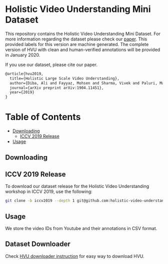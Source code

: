 # Holistic Video Understanding Mini Dataset

This repository contains the Holistic Video Understanding Mini Dataset. For more information regarding the dataset please check our [paper](https://arxiv.org/abs/1904.11451). 
This provided labels for this version are machine generated. The complete version of HVU with clean and human-verified annotations will be provided in January 2020.

If you use our dataset, please cite our paper.

```latex
@article{hvu2019,
  title={Holistic Large Scale Video Understanding},
  author={Diba, Ali and Fayyaz, Mohsen and Sharma, Vivek and Paluri, Manohar and Gall, J{\"u}rgen and Stiefelhagen, Rainer and Van Gool, Luc},
  journal={arXiv preprint arXiv:1904.11451},
  year={2019}
}
```

Table of Contents
=================
 
 * [Downloading](#downloading)
     * [ICCV 2019 Release](#iccv-2019-release)
 * [Usage](#usage)

## Downloading

## ICCV 2019 Release
To download our dataset release for the Holistic Video Understanding workshop in ICCV 2019, use the following:

```bash
git clone -b iccv2019 --depth 1 git@github.com:holistic-video-understanding/Mini-HVU.git
```
## Usage
We store the video IDs from Youtube and their annotations in CSV format.

## Dataset Downloader
Check [HVU downloader instruction](https://github.com/holistic-video-understanding/HVU-Downloader) for easy way to download HVU.
